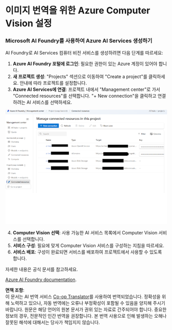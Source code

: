 <!--
CO_OP_TRANSLATOR_METADATA:
{
  "original_hash": "51b853c8dadb14db587888d7d514f6fd",
  "translation_date": "2025-05-06T18:13:17+00:00",
  "source_file": "getting_started/set-up-resources/set-up-azure-computer-vision.md",
  "language_code": "ko"
}
-->
# 이미지 번역을 위한 Azure Computer Vision 설정

### Microsoft AI Foundry를 사용하여 Azure AI Services 생성하기

AI Foundry로 AI Services 컴퓨터 비전 서비스를 생성하려면 다음 단계를 따르세요:

1. **Azure AI Foundry 포털에 로그인**: 필요한 권한이 있는 Azure 계정이 있어야 합니다.
2. **새 프로젝트 생성**: "Projects" 섹션으로 이동하여 "Create a project"를 클릭하세요. 안내에 따라 프로젝트를 설정합니다.
3. **Azure AI Services에 연결**: 프로젝트 내에서 "Management center"로 가서 "Connected resources"를 선택합니다. "+ New connection"을 클릭하고 연결하려는 AI 서비스를 선택하세요.

![Foundry-resources](../../../../imgs/foundry-resources.png)

4. **Computer Vision 선택**: 사용 가능한 AI 서비스 목록에서 Computer Vision 서비스를 선택합니다.
5. **서비스 구성**: 필요에 맞게 Computer Vision 서비스를 구성하는 지침을 따르세요.
6. **서비스 배포**: 구성이 완료되면 서비스를 배포하여 프로젝트에서 사용할 수 있도록 합니다.

자세한 내용은 공식 문서를 참고하세요.

[Azure AI Foundry documentation](https://learn.microsoft.com/azure/ai-studio/ai-services/how-to/connect-ai-services).

**면책 조항**:  
이 문서는 AI 번역 서비스 [Co-op Translator](https://github.com/Azure/co-op-translator)를 사용하여 번역되었습니다. 정확성을 위해 노력하고 있으나, 자동 번역에는 오류나 부정확성이 포함될 수 있음을 양지해 주시기 바랍니다. 원문은 해당 언어의 원본 문서가 권위 있는 자료로 간주되어야 합니다. 중요한 정보의 경우, 전문적인 인간 번역을 권장합니다. 본 번역 사용으로 인해 발생하는 오해나 잘못된 해석에 대해서는 당사가 책임지지 않습니다.